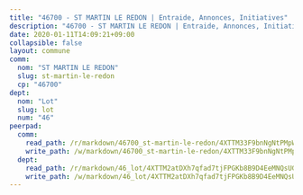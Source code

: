 ```yaml
---
title: "46700 - ST MARTIN LE REDON | Entraide, Annonces, Initiatives"
description: "46700 - ST MARTIN LE REDON | Entraide, Annonces, Initiatives"
date: 2020-01-11T14:09:21+09:00
collapsible: false
layout: commune
comm:
  nom: "ST MARTIN LE REDON"
  slug: st-martin-le-redon
  cp: "46700"
dept:
  nom: "Lot"
  slug: lot
  num: "46"
peerpad:
  comm:
    read_path: /r/markdown/46700_st-martin-le-redon/4XTTM33F9bnNgNtPMpWEY5dZJyACX3UmapEtj2kJrbPGEhVHE
    write_path: /w/markdown/46700_st-martin-le-redon/4XTTM33F9bnNgNtPMpWEY5dZJyACX3UmapEtj2kJrbPGEhVHE-K3TgV6TjcRiC57qR9tUa8DijkruQjTrrA8VFkBasEe5wUsCYSJ1WqwdGbzcp2rW5vwc6iHPSorwwyZPN4eJfj8MqAKBxY6DNvSNwGcMW51ViiP7mjS57DRQF2rhkCSRbLV9HpgQ4
  dept:
    read_path: /r/markdown/46_lot/4XTTM2atDXh7qfad7tjFPGKb8B9D4EeMNQsUG7H6r5PvcsmQY
    write_path: /w/markdown/46_lot/4XTTM2atDXh7qfad7tjFPGKb8B9D4EeMNQsUG7H6r5PvcsmQY-K3TgUvJaCyZvzJ7KFBouD3E9Db8SxVd6F9MJ4VM5wtYfGyhK8U9f2jgCEG1ZP5QbGj9NK2WPVZdPjtw9bJHLE1PoGwVsSft8aSDsZrWh6CwkugjgRfbWWHf5TabrG7vmtM7v9WUc
---
```


